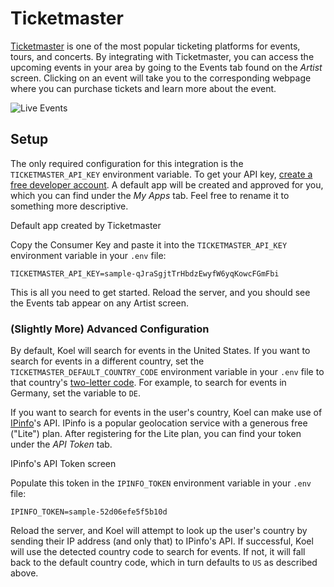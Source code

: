 # Ticketmaster

[Ticketmaster](https://www.ticketmaster.com/) is one of the most popular ticketing platforms for events, tours, and
concerts. By integrating with Ticketmaster, you can access the upcoming events in your area by going to the Events
tab found on the _Artist_ screen. Clicking on an event will take you to the corresponding webpage where you can purchase
tickets and learn more about the event.

![Live Events](../assets/img/plus/live-events.avif)

## Setup

The only required configuration for this integration is the `TICKETMASTER_API_KEY` environment variable. To get your API
key, [create a free developer account](https://developer-acct.ticketmaster.com/user/login). A default app will be
created and approved for you, which you can find under the _My Apps_ tab. Feel free to rename it to something more
descriptive.

<CaptionedImage :src="ticketmasterApp" alt="Ticketmaster App screen">Default app created by Ticketmaster</CaptionedImage>

Copy the Consumer Key and paste it into the `TICKETMASTER_API_KEY` environment variable in your `.env` file:

```dotenv
TICKETMASTER_API_KEY=sample-qJraSgjtTrHbdzEwyfW6yqKowcFGmFbi
```

This is all you need to get started. Reload the server, and you should see the Events tab appear on any Artist screen.

### (Slightly More) Advanced Configuration

By default, Koel will search for events in the United States. If you want to search for events in a different
country, set the `TICKETMASTER_DEFAULT_COUNTRY_CODE` environment variable in your `.env` file to that country's
[two-letter code](https://en.wikipedia.org/wiki/ISO_3166-1_alpha-2). For example, to search for events in Germany,
set the variable to `DE`.

If you want to search for events in the user's country, Koel can make use of [IPinfo](https://ipinfo.io/)'s API.
IPinfo is a popular geolocation service with a generous free ("Lite") plan. After registering
for the Lite plan, you can find your token under the _API Token_ tab.

<CaptionedImage :src="ipinfoToken" alt="IPinfo API Token screen">IPinfo's API Token screen</CaptionedImage>

Populate this token in the `IPINFO_TOKEN` environment variable in your `.env` file:

```dotenv
IPINFO_TOKEN=sample-52d06efe5f5b10d
```

Reload the server, and Koel will attempt to look up the user's country by sending their IP address (and only that)
to IPinfo's API. If successful, Koel will use the detected country code to search for events. If not, it will fall
back to the default country code, which in turn defaults to `US` as described above.

<script lang="ts" setup>
import ticketmasterApp from '../assets/img/plus/ticketmaster-app.avif'
import ipinfoToken from '../assets/img/plus/ipinfo-token.avif'
</script>

